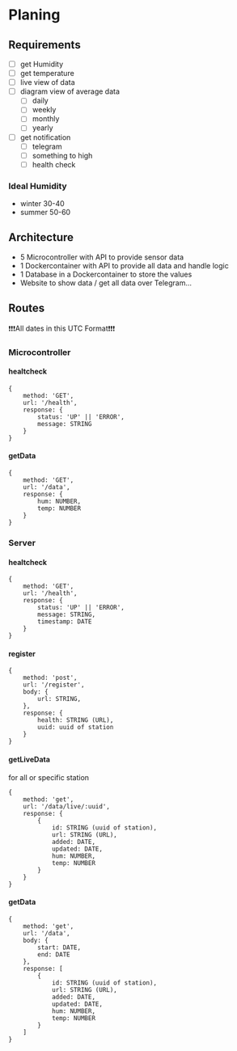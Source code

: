# Planing

## Requirements

- [ ] get Humidity
- [ ] get temperature
- [ ] live view of data
- [ ] diagram view of average data
  - [ ] daily
  - [ ] weekly
  - [ ] monthly
  - [ ] yearly
  
- [ ] get notification 
  - [ ] telegram
  - [ ] something to high
  - [ ] health check 

### Ideal Humidity
- winter 30-40
- summer 50-60

## Architecture

- 5 Microcontroller with API to provide sensor data
- 1 Dockercontainer with API to provide all data and handle logic
- 1 Database in a Dockercontainer to store the values
- Website to show data / get all data over Telegram...

## Routes

❗❗❗All dates in this UTC Format❗❗❗

### Microcontroller

#### healtcheck
```
{
    method: 'GET',
    url: '/health',
    response: {
        status: 'UP' || 'ERROR',
        message: STRING
    }
}
```

#### getData
```
{
    method: 'GET',
    url: '/data',
    response: {
        hum: NUMBER,
        temp: NUMBER
    }
}
```

### Server

#### healtcheck
```
{
    method: 'GET',
    url: '/health',
    response: {
        status: 'UP' || 'ERROR',
        message: STRING,
        timestamp: DATE
    }
}
```

#### register
```
{
    method: 'post',
    url: '/register',
    body: {
        url: STRING,
    },
    response: {
        health: STRING (URL),
        uuid: uuid of station
    }
}
```

#### getLiveData
for all or specific station
```
{
    method: 'get',
    url: '/data/live/:uuid',
    response: {
        {
            id: STRING (uuid of station),
            url: STRING (URL),
            added: DATE,
            updated: DATE,
            hum: NUMBER,
            temp: NUMBER
        }
    }
}
```

#### getData
```
{
    method: 'get',
    url: '/data',
    body: {
        start: DATE,
        end: DATE
    },
    response: [
        {
            id: STRING (uuid of station),
            url: STRING (URL),
            added: DATE,
            updated: DATE,
            hum: NUMBER,
            temp: NUMBER
        }
    ]
}
```